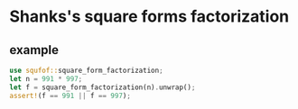 # Shanks's square forms factorization

## example
```rust
use squfof::square_form_factorization;
let n = 991 * 997;
let f = square_form_factorization(n).unwrap();
assert!(f == 991 || f == 997);
```
